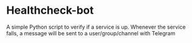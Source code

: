 # Healthcheck-bot
A simple Python script to verify if a service is up. Whenever the service falls, a message will be sent to a user/group/channel with Telegram
